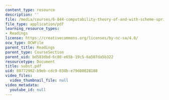 ```yaml
---
content_type: resource
description: ''
file: /media/courses/6-844-computability-theory-of-and-with-scheme-spring-2003/80772902b9ebcdc9038be79d80028188_subst.pdf
file_type: application/pdf
learning_resource_types:
- Readings
license: https://creativecommons.org/licenses/by-nc-sa/4.0/
ocw_type: OCWFile
parent_title: Readings
parent_type: CourseSection
parent_uid: bd583dbd-6c80-e65b-19c5-6a507da5b322
resourcetype: Document
title: subst.pdf
uid: 80772902-b9eb-cdc9-038b-e79d80028188
video_files:
  video_thumbnail_file: null
video_metadata:
  youtube_id: null
---
```

